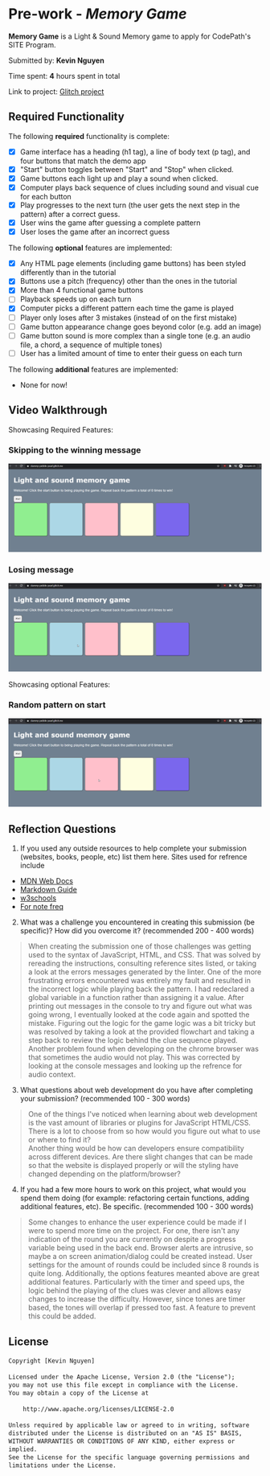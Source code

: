 # Pre-work - *Memory Game*

**Memory Game** is a Light & Sound Memory game to apply for CodePath's SITE Program. 

Submitted by: **Kevin Nguyen**

Time spent: **4** hours spent in total

Link to project: [Glitch project](https://glitch.com/edit/#!/clammy-pebble-pearl)

## Required Functionality

The following **required** functionality is complete:

* [x] Game interface has a heading (h1 tag), a line of body text (p tag), and four buttons that match the demo app
* [x] "Start" button toggles between "Start" and "Stop" when clicked. 
* [x] Game buttons each light up and play a sound when clicked. 
* [x] Computer plays back sequence of clues including sound and visual cue for each button
* [x] Play progresses to the next turn (the user gets the next step in the pattern) after a correct guess. 
* [x] User wins the game after guessing a complete pattern
* [x] User loses the game after an incorrect guess

The following **optional** features are implemented:

* [x] Any HTML page elements (including game buttons) has been styled differently than in the tutorial
* [x] Buttons use a pitch (frequency) other than the ones in the tutorial
* [x] More than 4 functional game buttons
* [ ] Playback speeds up on each turn
* [x] Computer picks a different pattern each time the game is played
* [ ] Player only loses after 3 mistakes (instead of on the first mistake)
* [ ] Game button appearance change goes beyond color (e.g. add an image)
* [ ] Game button sound is more complex than a single tone (e.g. an audio file, a chord, a sequence of multiple tones)
* [ ] User has a limited amount of time to enter their guess on each turn

The following **additional** features are implemented:

- None for now!

## Video Walkthrough

Showcasing Required Features:

### Skipping to the winning message
![Winning the Game](/Gifs/win.gif)

### Losing message
![Losing the Game](/Gifs/lose.gif)

Showcasing optional Features:
### Random pattern on start
![Random](/Gifs/random.gif)

## Reflection Questions
1. If you used any outside resources to help complete your submission (websites, books, people, etc) list them here. 
Sites used for refrence include
- [MDN Web Docs](https://developer.mozilla.org/)
- [Markdown Guide](https://www.markdownguide.org/basic-syntax/)
- [w3schools](https://www.w3schools.com)
- [For note freq](https://www.seventhstring.com/resources/notefrequencies.html)
2. What was a challenge you encountered in creating this submission (be specific)? How did you overcome it? (recommended 200 - 400 words)
>When creating the submission one of those challenges was getting used to the syntax of JavaScript, HTML, and CSS. That was solved by rereading the 
instructions, consulting reference sites listed, or taking a look at the errors messages generated by the linter. One of the more frustrating errors 
encountered was entirely my fault and resulted in the incorrect logic while playing back the pattern. I had redeclared a global variable in a function 
rather than assigning it a value. After printing out messages in the console to try and figure out what was going wrong, I eventually looked at the code 
again and spotted the mistake. Figuring out the logic for the game logic was a bit tricky but was resolved by taking a look at the provided flowchart 
and taking a step back to review the logic behind the clue sequence played. Another problem found when developing on the chrome browser was that sometimes
the audio would not play. This was corrected by looking at the console messages and looking up the refrence for audio context.

3. What questions about web development do you have after completing your submission? (recommended 100 - 300 words) 
>One of the things I've noticed when learning about web development is the vast amount of libraries or plugins for JavaScript HTML/CSS. There is a lot 
to choose from so how would you figure out what to use or where to find it?\
Another thing would be how can developers ensure compatibility across different devices. Are there slight changes that can be made so that the website 
is displayed properly or will the styling have changed depending on the platform/browser?

4. If you had a few more hours to work on this project, what would you spend them doing (for example: refactoring certain functions, adding additional features, etc). Be specific. (recommended 100 - 300 words) 
>Some changes to enhance the user experience could be made if I were to spend more time on the project. For one, there isn't any indication of the round 
you are currently on despite a progress variable being used in the back end. Browser alerts are intrusive, so maybe a on screen animation/dialog could be 
created instead. User settings for the amount of rounds could be included since 8 rounds is quite long. Additionally, the options features meanted above 
are great additional features. Particularly with the timer and speed ups, the logic behind the playing of the clues was clever and allows easy changes to 
increase the difficulty. However, since tones are timer based, the tones will overlap if pressed too fast. A feature to prevent this could be added.



## License

    Copyright [Kevin Nguyen]

    Licensed under the Apache License, Version 2.0 (the "License");
    you may not use this file except in compliance with the License.
    You may obtain a copy of the License at

        http://www.apache.org/licenses/LICENSE-2.0

    Unless required by applicable law or agreed to in writing, software
    distributed under the License is distributed on an "AS IS" BASIS,
    WITHOUT WARRANTIES OR CONDITIONS OF ANY KIND, either express or implied.
    See the License for the specific language governing permissions and
    limitations under the License.
